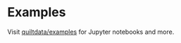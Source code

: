 # Examples

Visit [quiltdata/examples](https://github.com/quiltdata/examples) for Jupyter
notebooks and more.
